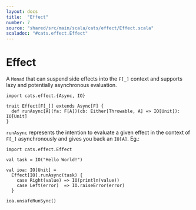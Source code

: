 ```yaml
---
layout: docs
title:  "Effect"
number: 7
source: "shared/src/main/scala/cats/effect/Effect.scala"
scaladoc: "#cats.effect.Effect"
---
```

# Effect

A `Monad` that can suspend side effects into the `F[_]` context and supports lazy and potentially asynchronous evaluation.

```tut:book:silent
import cats.effect.{Async, IO}

trait Effect[F[_]] extends Async[F] {
  def runAsync[A](fa: F[A])(cb: Either[Throwable, A] => IO[Unit]): IO[Unit]
}
```

`runAsync` represents the intention to evaluate a given effect in the context of `F[_]` asynchronously and gives you back an `IO[A]`. Eg.:

```tut:book
import cats.effect.Effect

val task = IO("Hello World!")

val ioa: IO[Unit] =
  Effect[IO].runAsync(task) {
    case Right(value) => IO(println(value))
    case Left(error)  => IO.raiseError(error)
  }

ioa.unsafeRunSync()
```
